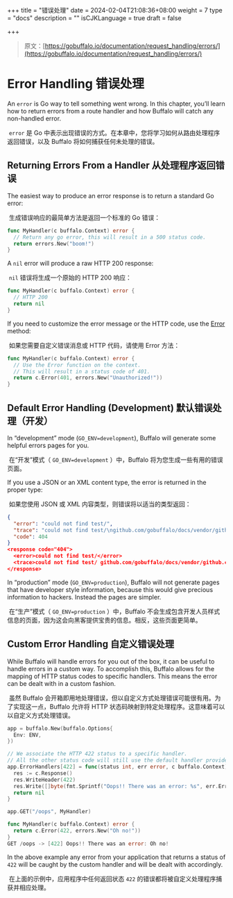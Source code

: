 +++
title = "错误处理"
date = 2024-02-04T21:08:36+08:00
weight = 7
type = "docs"
description = ""
isCJKLanguage = true
draft = false

+++

> 原文：[https://gobuffalo.io/documentation/request_handling/errors/](https://gobuffalo.io/documentation/request_handling/errors/)

# Error Handling 错误处理 

An `error` is Go way to tell something went wrong. In this chapter, you’ll learn how to return errors from a route handler and how Buffalo will catch any non-handled error.

​	 `error` 是 Go 中表示出现错误的方式。在本章中，您将学习如何从路由处理程序返回错误，以及 Buffalo 将如何捕获任何未处理的错误。

## Returning Errors From a Handler 从处理程序返回错误 

The easiest way to produce an error response is to return a standard Go error:

​	生成错误响应的最简单方法是返回一个标准的 Go 错误：

```go
func MyHandler(c buffalo.Context) error {
  // Return any go error, this will result in a 500 status code.
  return errors.New("boom!")
}
```

A `nil` error will produce a raw HTTP 200 response:

​	 `nil` 错误将生成一个原始的 HTTP 200 响应：

```go
func MyHandler(c buffalo.Context) error {
  // HTTP 200
  return nil
}
```

If you need to customize the error message or the HTTP code, use the [Error](https://pkg.go.dev/github.com/gobuffalo/buffalo#DefaultContext.Error) method:

​	如果您需要自定义错误消息或 HTTP 代码，请使用 Error 方法：

```go
func MyHandler(c buffalo.Context) error {
  // Use the Error function on the context.
  // This will result in a status code of 401.
  return c.Error(401, errors.New("Unauthorized!"))
}
```

## Default Error Handling (Development) 默认错误处理（开发） 

In “development” mode (`GO_ENV=development`), Buffalo will generate some helpful errors pages for you.

​	在“开发”模式（ `GO_ENV=development` ）中，Buffalo 将为您生成一些有用的错误页面。

If you use a JSON or an XML content type, the error is returned in the proper type:

​	如果您使用 JSON 或 XML 内容类型，则错误将以适当的类型返回：

```json
{
  "error": "could not find test/",
  "trace": "could not find test/\ngithub.com/gobuffalo/docs/vendor/github.com/gobuffalo/buffalo.(*App).fileServer.func1\n\t/home/michalakst/go/src/github.com/gobuffalo/docs/vendor/github.com/gobuffalo/buffalo/route_mappings.go:97\nnet/http.HandlerFunc.ServeHTTP\n\t/usr/local/go/src/net/http/server.go:1947\nnet/http.StripPrefix.func1\n\t/usr/local/go/src/net/http/server.go:1986\nnet/http.HandlerFunc.ServeHTTP\n\t/usr/local/go/src/net/http/server.go:1947\ngithub.com/gobuffalo/docs/vendor/github.com/gorilla/mux.(*Router).ServeHTTP\n\t/home/michalakst/go/src/github.com/gobuffalo/docs/vendor/github.com/gorilla/mux/mux.go:162\ngithub.com/gobuffalo/docs/vendor/github.com/markbates/refresh/refresh/web.ErrorChecker.func1\n\t/home/michalakst/go/src/github.com/gobuffalo/docs/vendor/github.com/markbates/refresh/refresh/web/web.go:23\nnet/http.HandlerFunc.ServeHTTP\n\t/usr/local/go/src/net/http/server.go:1947\ngithub.com/gobuffalo/docs/vendor/github.com/gobuffalo/buffalo.(*App).ServeHTTP\n\t/home/michalakst/go/src/github.com/gobuffalo/docs/vendor/github.com/gobuffalo/buffalo/server.go:127\nnet/http.serverHandler.ServeHTTP\n\t/usr/local/go/src/net/http/server.go:2694\nnet/http.(*conn).serve\n\t/usr/local/go/src/net/http/server.go:1830\nruntime.goexit\n\t/usr/local/go/src/runtime/asm_amd64.s:2361",
  "code": 404
}
<response code="404">
  <error>could not find test/</error>
  <trace>could not find test/ github.com/gobuffalo/docs/vendor/github.com/gobuffalo/buffalo.(*App).fileServer.func1 /home/michalakst/go/src/github.com/gobuffalo/docs/vendor/github.com/gobuffalo/buffalo/route_mappings.go:97 net/http.HandlerFunc.ServeHTTP /usr/local/go/src/net/http/server.go:1947 net/http.StripPrefix.func1 /usr/local/go/src/net/http/server.go:1986 net/http.HandlerFunc.ServeHTTP /usr/local/go/src/net/http/server.go:1947 github.com/gobuffalo/docs/vendor/github.com/gorilla/mux.(*Router).ServeHTTP /home/michalakst/go/src/github.com/gobuffalo/docs/vendor/github.com/gorilla/mux/mux.go:162 github.com/gobuffalo/docs/vendor/github.com/markbates/refresh/refresh/web.ErrorChecker.func1 /home/michalakst/go/src/github.com/gobuffalo/docs/vendor/github.com/markbates/refresh/refresh/web/web.go:23 net/http.HandlerFunc.ServeHTTP /usr/local/go/src/net/http/server.go:1947 github.com/gobuffalo/docs/vendor/github.com/gobuffalo/buffalo.(*App).ServeHTTP /home/michalakst/go/src/github.com/gobuffalo/docs/vendor/github.com/gobuffalo/buffalo/server.go:127 net/http.serverHandler.ServeHTTP /usr/local/go/src/net/http/server.go:2694 net/http.(*conn).serve /usr/local/go/src/net/http/server.go:1830 runtime.goexit /usr/local/go/src/runtime/asm_amd64.s:2361</trace>
</response>
```

In “production” mode (`GO_ENV=production`), Buffalo will not generate pages that have developer style information, because this would give precious information to hackers. Instead the pages are simpler.

​	在“生产”模式（ `GO_ENV=production` ）中，Buffalo 不会生成包含开发人员样式信息的页面，因为这会向黑客提供宝贵的信息。相反，这些页面更简单。

## Custom Error Handling 自定义错误处理 

While Buffalo will handle errors for you out of the box, it can be useful to handle errors in a custom way. To accomplish this, Buffalo allows for the mapping of HTTP status codes to specific handlers. This means the error can be dealt with in a custom fashion.

​	虽然 Buffalo 会开箱即用地处理错误，但以自定义方式处理错误可能很有用。为了实现这一点，Buffalo 允许将 HTTP 状态码映射到特定处理程序。这意味着可以以自定义方式处理错误。

```go
app = buffalo.New(buffalo.Options{
  Env: ENV,
})

// We associate the HTTP 422 status to a specific handler.
// All the other status code will still use the default handler provided by Buffalo.
app.ErrorHandlers[422] = func(status int, err error, c buffalo.Context) error {
  res := c.Response()
  res.WriteHeader(422)
  res.Write([]byte(fmt.Sprintf("Oops!! There was an error: %s", err.Error())))
  return nil
}

app.GET("/oops", MyHandler)

func MyHandler(c buffalo.Context) error {
  return c.Error(422, errors.New("Oh no!"))
}
GET /oops -> [422] Oops!! There was an error: Oh no!
```

In the above example any error from your application that returns a status of `422` will be caught by the custom handler and will be dealt with accordingly.

​	在上面的示例中，应用程序中任何返回状态 `422` 的错误都将被自定义处理程序捕获并相应处理。